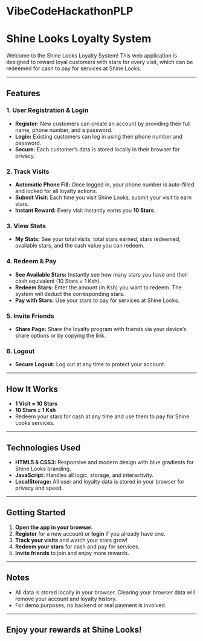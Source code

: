 # VibeCodeHackathonPLP

# Shine Looks Loyalty System

Welcome to the Shine Looks Loyalty System! This web application is designed to reward loyal customers with stars for every visit, which can be redeemed for cash to pay for services at Shine Looks.

---

## Features

### 1. **User Registration & Login**
- **Register:** New customers can create an account by providing their full name, phone number, and a password.
- **Login:** Existing customers can log in using their phone number and password.
- **Secure:** Each customer’s data is stored locally in their browser for privacy.

### 2. **Track Visits**
- **Automatic Phone Fill:** Once logged in, your phone number is auto-filled and locked for all loyalty actions.
- **Submit Visit:** Each time you visit Shine Looks, submit your visit to earn stars.
- **Instant Reward:** Every visit instantly earns you **10 Stars**.

### 3. **View Stats**
- **My Stats:** See your total visits, total stars earned, stars redeemed, available stars, and the cash value you can redeem.

### 4. **Redeem & Pay**
- **See Available Stars:** Instantly see how many stars you have and their cash equivalent (10 Stars = 1 Ksh).
- **Redeem Stars:** Enter the amount (in Ksh) you want to redeem. The system will deduct the corresponding stars.
- **Pay with Stars:** Use your stars to pay for services at Shine Looks.

### 5. **Invite Friends**
- **Share Page:** Share the loyalty program with friends via your device’s share options or by copying the link.

### 6. **Logout**
- **Secure Logout:** Log out at any time to protect your account.

---

## How It Works

- **1 Visit = 10 Stars**
- **10 Stars = 1 Ksh**
- Redeem your stars for cash at any time and use them to pay for Shine Looks services.

---

## Technologies Used

- **HTML5 & CSS3:** Responsive and modern design with blue gradients for Shine Looks branding.
- **JavaScript:** Handles all logic, storage, and interactivity.
- **LocalStorage:** All user and loyalty data is stored in your browser for privacy and speed.

---

## Getting Started

1. **Open the app in your browser.**
2. **Register** for a new account or **login** if you already have one.
3. **Track your visits** and watch your stars grow!
4. **Redeem your stars** for cash and pay for services.
5. **Invite friends** to join and enjoy more rewards.

---

## Notes

- All data is stored locally in your browser. Clearing your browser data will remove your account and loyalty history.
- For demo purposes, no backend or real payment is involved.

---

## Enjoy your rewards at Shine Looks!
